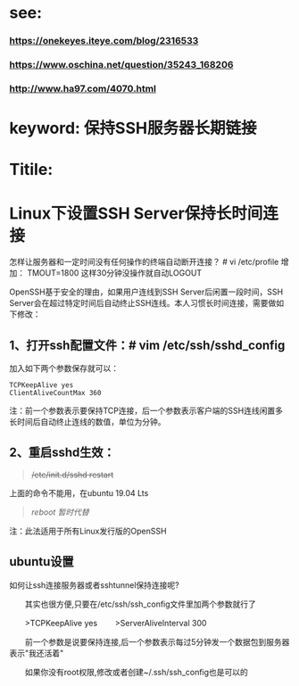 # see:
### https://onekeyes.iteye.com/blog/2316533
### https://www.oschina.net/question/35243_168206
### http://www.ha97.com/4070.html

# keyword: 保持SSH服务器长期链接
# Titile:
# Linux下设置SSH Server保持长时间连接

怎样让服务器和一定时间没有任何操作的终端自动断开连接？ # vi /etc/profile 增加： TMOUT=1800 这样30分钟没操作就自动LOGOUT

 

OpenSSH基于安全的理由，如果用户连线到SSH Server后闲置一段时间，SSH Server会在超过特定时间后自动终止SSH连线。本人习惯长时间连接，需要做如下修改：

## 1、打开ssh配置文件：# vim /etc/ssh/sshd_config
加入如下两个参数保存就可以：

    TCPKeepAlive yes
    ClientAliveCountMax 360

注：前一个参数表示要保持TCP连接，后一个参数表示客户端的SSH连线闲置多长时间后自动终止连线的数值，单位为分钟。

## 2、重启sshd生效：
   >~~/etc/init.d/sshd restart~~
   
   上面的命令不能用，在ubuntu 19.04 Lts 
   >*reboot 暂时代替*

注：此法适用于所有Linux发行版的OpenSSH

 

## ubuntu设置

如何让ssh连接服务器或者sshtunnel保持连接呢?

　　其实也很方便,只要在/etc/ssh/ssh_config文件里加两个参数就行了

　　>TCPKeepAlive yes
　　>ServerAliveInterval 300

　　前一个参数是说要保持连接,后一个参数表示每过5分钟发一个数据包到服务器表示"我还活着"

　　如果你没有root权限,修改或者创建~/.ssh/ssh_config也是可以的
  



